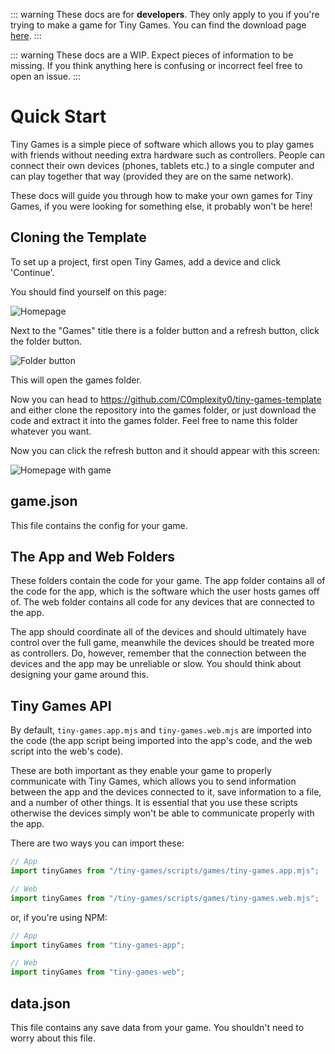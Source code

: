 ::: warning
These docs are for **developers**. They only apply to you if you're trying to make a game for Tiny Games. You can find the download page [here](/#getting-started).
:::

::: warning
These docs are a WIP. Expect pieces of information to be missing. If you think anything here is confusing or incorrect feel free to open an issue.
:::


# Quick Start

Tiny Games is a simple piece of software which allows you to play games with friends without needing extra hardware such as controllers. People can connect their own devices (phones, tablets etc.) to a single computer and can play together that way (provided they are on the same network).

These docs will guide you through how to make your own games for Tiny Games, if you were looking for something else, it probably won't be here!

## Cloning the Template

To set up a project, first open Tiny Games, add a device and click 'Continue'.

You should find yourself on this page:

![Homepage](https://github.com/user-attachments/assets/944f378b-e14b-42eb-96ea-3bf1a3ccb47d)

Next to the "Games" title there is a folder button and a refresh button, click the folder button.

![Folder button](https://github.com/user-attachments/assets/ffcc40a5-8d83-402c-af89-e9e688a5347b)

This will open the games folder.

Now you can head to https://github.com/C0mplexity0/tiny-games-template and either clone the repository into the games folder, or just download the code and extract it into the games folder. Feel free to name this folder whatever you want.

Now you can click the refresh button and it should appear with this screen:

![Homepage with game](https://github.com/user-attachments/assets/8af8f1bd-97e4-4771-9c64-11289014023d)


## game.json

This file contains the config for your game.


## The App and Web Folders

These folders contain the code for your game. The app folder contains all of the code for the app, which is the software which the user hosts games off of. The web folder contains all code for any devices that are connected to the app.

The app should coordinate all of the devices and should ultimately have control over the full game, meanwhile the devices should be treated more as controllers. Do, however, remember that the connection between the devices and the app may be unreliable or slow. You should think about designing your game around this.


## Tiny Games API

By default, ``tiny-games.app.mjs`` and ``tiny-games.web.mjs`` are imported into the code (the app script being imported into the app's code, and the web script into the web's code).

These are both important as they enable your game to properly communicate with Tiny Games, which allows you to send information between the app and the devices connected to it, save information to a file, and a number of other things. It is essential that you use these scripts otherwise the devices simply won't be able to communicate properly with the app.

There are two ways you can import these:

```js
// App
import tinyGames from "/tiny-games/scripts/games/tiny-games.app.mjs";

// Web
import tinyGames from "/tiny-games/scripts/games/tiny-games.web.mjs";
```

or, if you're using NPM:

```js
// App
import tinyGames from "tiny-games-app";

// Web
import tinyGames from "tiny-games-web";
```


## data.json

This file contains any save data from your game. You shouldn't need to worry about this file.